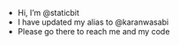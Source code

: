 - Hi, I’m @staticbit
- I have updated my alias to @karanwasabi
- Please go there to reach me and my code

<!---
staticbit/staticbit is a ✨ special ✨ repository because its `README.md` (this file) appears on your GitHub profile.
You can click the Preview link to take a look at your changes.
--->
